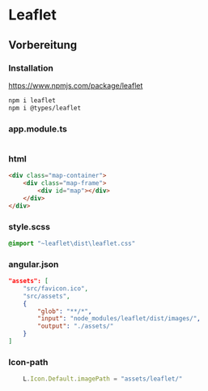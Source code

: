 # Leaflet

## Vorbereitung

### Installation
https://www.npmjs.com/package/leaflet
```bash
npm i leaflet
npm i @types/leaflet
```
### app.module.ts
```typescript

```

### html
```html
<div class="map-container">
    <div class="map-frame">
        <div id="map"></div>
    </div>
</div>
```

### style.scss
```scss
@import "~leaflet\dist\leaflet.css"
```

### angular.json
```json
"assets": [
    "src/favicon.ico",
    "src/assets",
    {
        "glob": "**/*",
        "input": "node_modules/leaflet/dist/images/",
        "output": "./assets/"
    }
]
```

### Icon-path
```typescript
    L.Icon.Default.imagePath = "assets/leaflet/"
```

